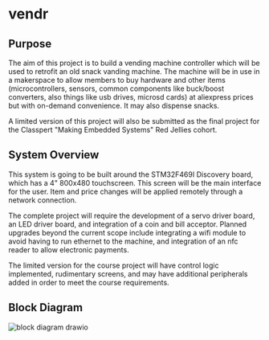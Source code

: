 # vendr
## Purpose
The aim of this project is to build a vending machine controller which will be used to retrofit an old snack vanding machine. The machine will be in use in a makerspace to allow members to buy hardware and other items (microcontrollers, sensors, common components like buck/boost converters, also things like usb drives, microsd cards) at aliexpress prices but with on-demand convenience. It may also dispense snacks.

A limited version of this project will also be submitted as the final project for the Classpert "Making Embedded Systems" Red Jellies cohort.

## System Overview
This system is going to be built around the STM32F469I Discovery board, which has a 4" 800x480 touchscreen. This screen will be the main interface for the user. Item and price changes will be applied remotely through a network connection.

The complete project will require the development of a servo driver board, an LED driver board, and integration of a coin and bill acceptor. Planned upgrades beyond the current scope include integrating a wifi module to avoid having to run ethernet to the machine, and integration of an nfc reader to allow electronic payments.

The limited version for the course project will have control logic implemented, rudimentary screens, and may have additional peripherals added in order to meet the course requirements.

## Block Diagram
![block diagram drawio](https://user-images.githubusercontent.com/3228604/142719461-882f1765-44da-4bac-84b3-bdb4cd84e5f4.png)
